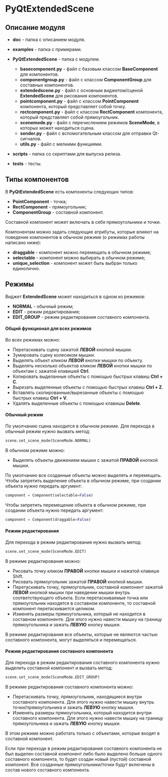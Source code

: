 # PyQtExtendedScene

## Описание модуля

* **doc** - папка с описанием модуля.
* **examples** - папка с примерами.

* **PyQtExtendedScene** - папка с модулем.
    * **basecomponent.py** - файл с базовым классом **BaseComponent** для компонентов.
    * **componentgroup.py** - файл с классом **ComponentGroup** для составных компонентов.
    * **extendedscene.py** - файл с основным виджетом/сценой **ExtendedScene** для рисования компонентов.
    * **pointcomponent.py** - файл с классом **PointComponent** компонента, который представляет собой точку.
    * **rectcomponent.py** - файл с классом **RectComponent** компонента, который представляет собой прямоугольник.
    * **scenemode.py** - файл с перечислением режимов **SceneMode**, в которых может находиться сцена.
    * **sender.py** - файл с вспомогательным классом для отправки Qt-сигналов. 
    * **utils.py** - файл с мелкими функциями.
* **scripts** - папка со скриптами для выпуска релиза.
* **tests** - тесты.

## Типы компонентов
В **PyQtExtendedScene** есть компоненты следующих типов:
* **PointComponent** - точка;
* **RectComponent** - прямоугольник;
* **ComponentGroup** - составной компонент.

Составной компонент может включать в себя прямоугольники и точки.

Компонентам можно задать следующие атрибуты, которые влияют на поведение компонентов в обычном режиме (о режимах работы написано ниже):

* **draggable** - компонент можно перемещать в обычном режиме;
* **selectable** - компонент можно выбирать в обычном режиме;
* **unique_selection** - компонент может быть выбран только единолично.

## Режимы
Виджет **ExtendedScene** может находиться в одном из режимов:
* **NORMAL** - обычный режим;
* **EDIT** - режим редактирования;
* **EDIT_GROUP** - режим редактирования составного компонента.

#### Общий функционал для всех режимов

Во всех режимах можно:

- Перетаскивать сцену зажатой **ЛЕВОЙ** кнопкой мышки.
- Зумировать сцену колесиком мышки.
- Выделять объект кликом **ЛЕВОЙ** кнопки мышки по объекту.
- Выделять несколько объектов кликом **ЛЕВОЙ** кнопки мышки по объектам с зажатой клавишей **Ctrl**.
- Копировать выделанные объекты с помощью быстрых клавиш **Ctrl + C**.
- Вырезать выделенные объекты с помощью быстрых клавиш **Ctrl + Z**.
- Вставлять скопированные/вырезанные объекты с помощью быстрых клавиш **Ctrl + V**.
- Удалять выделенные объекты с помощью клавишы **Delete**.

#### Обычный режим
По умолчанию сцена находится в обычном режиме. Для перехода в обычный режим нужно вызвать метод:

```python
scene.set_scene_mode(SceneMode.NORMAL)
```

В обычном режиме можно:
* Выделять объекты движением мышки с зажатой **ПРАВОЙ** кнопкой мышки.

По умолчанию все созданные объекты можно выделять и перемещать. Чтобы запретить выделение объекта в обычном режиме, при создании объекта нужно передать аргумент:

```python
component = Component(selectable=False)
```

Чтобы запретить перемещение объекта в обычном режиме, при создании объекта нужно передать аргумент:

```python
component = Component(draggable=False)
```

#### Режим редактирования
Для перехода в режим редактирования нужно вызвать метод:

```python
scene.set_scene_mode(SceneMode.EDIT)
```

В режиме редактирования можно:
* Рисовать точку кликом **ПРАВОЙ** кнопки мышки и нажатой клавише Shift.
* Рисовать прямоугольник зажатой **ПРАВОЙ** кнопкой мышки.
* Перетаскивать точку, прямоугольник, составной компонент зажатой **ЛЕВОЙ** кнопкой мышки при наведении мышки внутрь соответствующего объекта. Если перетаскиваемые точка или прямоугольник находятся в составном компоненте, то составной компонент перетаскивается целиком.
* Изменять размеры прямоугольника, который не находится в составном компоненте. Для этого нужно навести мышку на границу прямоугольника и зажать **ЛЕВУЮ** кнопку мышки.

В режиме редактирования все объекты, которые не являются частью составного компонента, могут выделяться и перемещаться.

#### Режим редактирования составного компонента

Для перехода в режим редактирования составного компонента нужно выделить составной компонент и вызвать метод:

```python
scene.set_scene_mode(SceneMode.EDIT_GROUP)
```

В режиме редактирования составного компонента можно:

* Перетаскивать точку, прямоугольник, находящиеся внутри составного компонента. Для этого нужно навести мышку внутрь точки/прямоугольника и зажать **ЛЕВУЮ** кнопку мышки.
* Изменять размеры прямоугольника, который находится внутри составного компонента. Для этого нужно навести мышку на границу прямоугольника и зажать **ЛЕВУЮ** кнопку мышки.

В этом режиме можно работать только с объектами, которые входят в составной компонент.

Если при переходе в режим редактирования составного компонента не был выделен составной компонент либо было выделено больше одного составного компонента, то будет создан новый (пустой) составной компонент. Все созданные прямоугольники/точки будут включены в состав нового составного компонента.